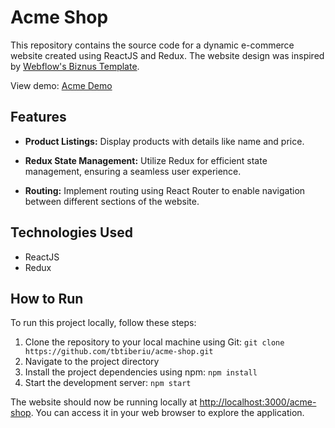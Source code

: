 # Acme Shop


This repository contains the source code for a dynamic e-commerce website created using ReactJS and Redux. The website design was inspired by [Webflow's Biznus Template](https://biznus-template.webflow.io/).

View demo: [Acme Demo](tbtiberiu.github.io/acme-shop/)

## Features

- **Product Listings:** Display products with details like name and price.

- **Redux State Management:** Utilize Redux for efficient state management, ensuring a seamless user experience.

- **Routing:** Implement routing using React Router to enable navigation between different sections of the website.

## Technologies Used

- ReactJS
- Redux

## How to Run

To run this project locally, follow these steps:

1. Clone the repository to your local machine using Git:
   `git clone https://github.com/tbtiberiu/acme-shop.git`
2. Navigate to the project directory
3. Install the project dependencies using npm:
   `npm install`
4. Start the development server:
   `npm start`

The website should now be running locally at [http://localhost:3000/acme-shop](http://localhost:3000/acme-shop). You can access it in your web browser to explore the application.
